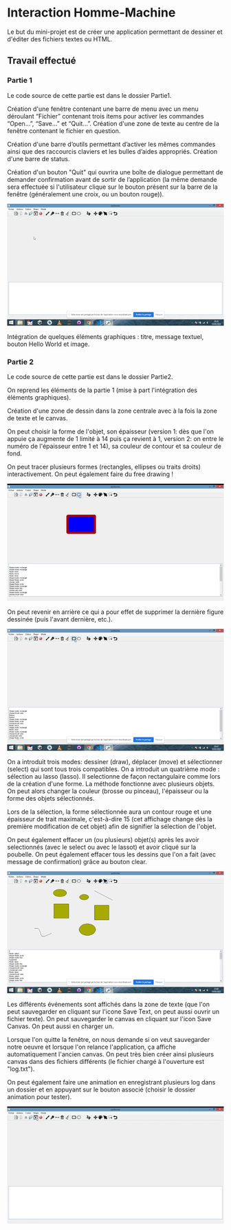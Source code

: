 # Interaction Homme-Machine
Le but du mini-projet est de créer une application permettant de dessiner et d'éditer des fichiers textes ou HTML.

## Travail effectué 
### Partie 1
Le code source de cette partie est dans le dossier Partie1.

Création d'une fenêtre contenant une barre de menu avec un menu déroulant “Fichier” contenant trois items pour activer les commandes “Open…”, “Save…” et “Quit…”. Création d'une zone de texte au centre de la fenêtre contenant le fichier en question.

Création d'une barre d’outils permettant d’activer les mêmes commandes ainsi que des raccourcis claviers et les bulles d’aides appropriés. Création d'une barre de status.

Création d'un bouton "Quit" qui ouvrira une boîte de dialogue permettant de demander confirmation avant de sortir de l’application (la même demande sera effectuée si l'utilisateur clique sur le bouton présent sur la barre de la fenêtre (généralement une croix, ou un bouton rouge)).

![](Gifs_Demonstrations/Demo_Partie1.gif)

Intégration de quelques éléments graphiques : titre, message textuel, bouton Hello World et image.

### Partie 2
Le code source de cette partie est dans le dossier Partie2.

On reprend les éléments de la partie 1 (mise à part l'intégration des éléments graphiques).

Création d'une zone de dessin dans la zone centrale avec à la fois la zone de texte et le canvas.

On peut choisir la forme de l'objet, son épaisseur (version 1: dès que l'on appuie ça augmente de 1 limité à 14 puis ça revient à 1, version 2: on entre le numéro de l'épaisseur entre 1 et 14), sa couleur de contour et sa couleur de fond.

On peut tracer plusieurs formes (rectangles, ellipses ou traits droits) interactivement. On peut également faire du free drawing !

![](Gifs_Demonstrations/Demo_Partie2_1.gif)

On peut revenir en arrière ce qui a pour effet de supprimer la dernière figure dessinée (puis l'avant dernière, etc.).

![](Gifs_Demonstrations/Demo_Partie2_2.gif)

On a introduit trois modes: dessiner (draw),  déplacer (move) et sélectionner (select) qui sont tous trois compatibles. On a introduit un quatrième mode : sélection au lasso (lasso). Il selectionne de façon rectangulaire comme lors de la création d'une forme. 
La méthode fonctionne avec plusieurs objets.
On peut alors changer la couleur (brosse ou pinceau), l'épaisseur ou la forme des objets sélectionnés.

Lors de la sélection, la forme sélectionnée aura un contour rouge et une épaisseur de trait maximale, c'est-à-dire 15 (cet affichage change dès la première modification de cet objet) afin de signifier la sélection de l'objet.

On peut également effacer un (ou plusieurs) objet(s) après les avoir selectionnés (avec le select ou avec le lassot) et avoir cliqué sur la poubelle.
On peut également effacer tous les dessins que l'on a fait (avec message de confirmation) grâce au bouton clear.

![](Gifs_Demonstrations/Demo_Partie2_3.gif)

Les différents événements sont affichés dans la zone de texte (que l'on peut sauvegarder en cliquant sur l'icone Save Text, on peut aussi ouvrir un fichier texte). 
On peut sauvegarder le canvas en cliquant sur l'icon Save Canvas. On peut aussi en charger un.

Lorsque l'on quitte la fenêtre, on nous demande si on veut sauvegarder notre oeuvre et lorsque l'on relance l'application, ça affiche automatiquement l'ancien canvas.
On peut très bien créer ainsi plusieurs canvas dans des fichiers différents (le fichier chargé à l'ouverture est "log.txt").

On peut également faire une animation en enregistrant plusieurs log dans un dossier et en appuyant sur le bouton associé (choisir le dossier animation pour tester).

![](Gifs_Demonstrations/Demo_Partie2_4.gif)
 
